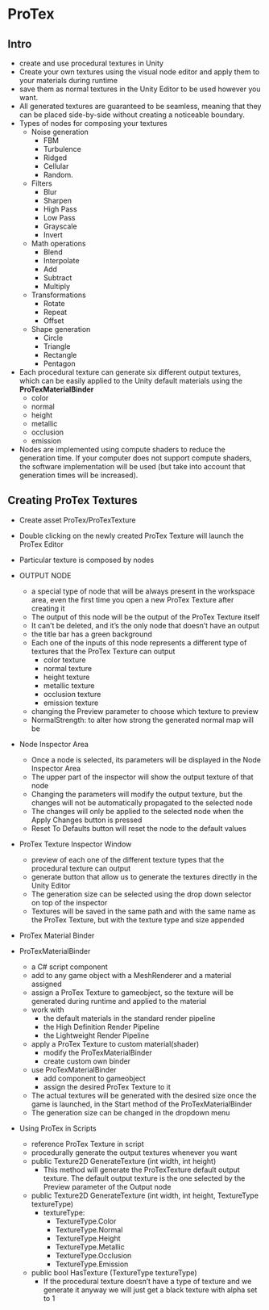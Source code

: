 # ProTex

## Intro

- create and use procedural textures in Unity
- Create your own textures using the visual node editor and apply them to your materials during runtime
- save them as normal textures in the Unity Editor to be used however you want.
- All generated textures are guaranteed to be seamless, meaning that they can be placed side-by-side without creating a noticeable boundary.
- Types of nodes for composing your textures
  - Noise generation
    - FBM
    - Turbulence
    - Ridged
    - Cellular
    - Random.
  - Filters
    - Blur
    - Sharpen
    - High Pass
    - Low Pass
    - Grayscale
    - Invert
  - Math operations
    - Blend
    - Interpolate
    - Add
    - Subtract
    - Multiply
  - Transformations
    - Rotate
    - Repeat
    - Offset
  - Shape generation
    - Circle
    - Triangle
    - Rectangle
    - Pentagon
- Each procedural texture can generate six different output textures, which can be easily applied to the Unity default materials using the **ProTexMaterialBinder**
  - color
  - normal
  - height
  - metallic
  - occlusion
  - emission
- Nodes are implemented using compute shaders to reduce the generation time. If your computer does not support compute shaders, the software implementation will be used (but take into account that generation times will be increased).

## Creating ProTex Textures

- Create asset ProTex/ProTexTexture
- Double clicking on the newly created ProTex Texture will launch the  ProTex Editor
- Particular texture is composed by nodes
- OUTPUT NODE
  - a special type of node that will be always present in the workspace area, even the first time you open a new ProTex Texture after creating it
  - The output of this node will be the output of the ProTex Texture itself
  - It can’t be deleted, and it’s the only node that doesn’t have an output
  - the title bar has a green background
  - Each one of the inputs of this node represents a different type of textures that the ProTex Texture can output
    - color texture
    - normal texture
    - height texture
    - metallic texture
    - occlusion texture
    - emission texture
  - changing the  Preview  parameter to choose which texture to preview
  - NormalStrength: to alter how strong the generated normal map will be
- Node Inspector Area
  - Once a node is selected, its parameters will be displayed in the Node Inspector Area
  - The upper part of the inspector will show the output texture of that node
  - Changing the parameters will modify the output texture, but the changes will not be automatically propagated to the selected node
  - The changes will only be applied to the selected node when the  Apply Changes button is pressed 
  - Reset To Defaults button will reset the node to the default values

- ProTex Texture Inspector Window
  - preview of each one of the different texture types that the procedural texture can output 
  - generate button that allow us to generate the textures directly in the Unity Editor
  - The generation size can be selected using the drop down selector on top of the inspector
  - Textures will be saved in the same path and with the same name as the ProTex Texture, but with the texture type and size appended

- ProTex Material Binder
- ProTexMaterialBinder
  - a C# script component
  - add to any game object with a MeshRenderer and a material assigned
  - assign a ProTex Texture to gameobject, so the texture will be generated during runtime and applied to the material
  - work with
    - the default materials in the standard render pipeline
    - the High Definition Render Pipeline
    - the Lightweight Render Pipeline
  - apply a ProTex Texture to custom material(shader) 
    - modify the ProTexMaterialBinder
    - create custom own binder
  - use ProTexMaterialBinder
    - add component to gameobject
    - assign the desired ProTex Texture to it
  - The actual textures will be generated with the desired size once the game is launched, in the Start method of the  ProTexMaterialBinder
  - The generation size can be changed in the dropdown menu

- Using ProTex in Scripts
  - reference ProTex Texture in script
  - procedurally generate the output textures whenever you want
  - public Texture2D GenerateTexture (int width, int height)
    - This method will generate the ProTexTexture default output texture. The default output texture is the one selected by the Preview parameter of the  Output node 
  - public Texture2D  GenerateTexture (int width, int height, TextureType textureType)
    - textureType: 
      - TextureType.Color
      - TextureType.Normal
      - TextureType.Height
      - TextureType.Metallic
      - TextureType.Occlusion
      - TextureType.Emission
  - public bool HasTexture (TextureType textureType)
    - If the procedural texture doesn’t have a type of texture and we generate it anyway we will just get a black texture with alpha set to 1
